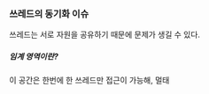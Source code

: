 ### 쓰레드의 동기화 이슈

쓰레드는 서로 자원을 공유하기 때문에 문제가 생길 수 있다. 




##### 임계 영역이란?

이 공간은 한번에 한 쓰레드만 접근이 가능해, 멀태 





